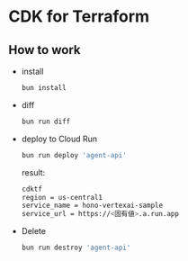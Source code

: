 # CDK for Terraform

## How to work

- install

  ```bash
  bun install
  ```

- diff

  ```bash
  bun run diff
  ```

- deploy to Cloud Run

  ```bash
  bun run deploy 'agent-api'
  ```

  result:

  ```bash
  cdktf
  region = us-central1
  service_name = hono-vertexai-sample
  service_url = https://<固有値>.a.run.app
  ```

- Delete

  ```bash
  bun run destroy 'agent-api'
  ```
